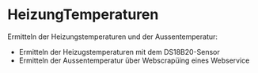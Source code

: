 # HeizungTemperaturen

Ermitteln der Heizungstemperaturen und der Aussentemperatur:

-   Ermitteln der Heizugstemperaturen mit dem DS18B20-Sensor
-   Ermitteln der Aussentemperatur über Webscrapüing eines Webservice
